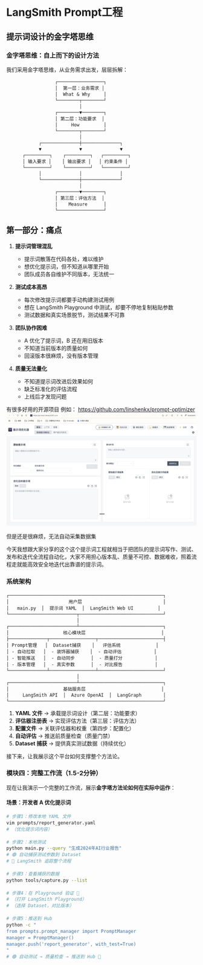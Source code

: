 # LangSmith Prompt工程

## 提示词设计的金字塔思维


### 金字塔思维：自上而下的设计方法

我们采用金字塔思维，从业务需求出发，层层拆解：

```
                  ┌─────────────────┐
                  │  第一层：业务需求 │
                  │  What & Why     │
                  └────────┬────────┘
                           │
                  ┌────────▼────────┐
                  │ 第二层：功能要求  │
                  │     How         │
                  └────────┬────────┘
                           │
            ┌──────────────┼──────────────┐
            ▼              ▼              ▼
      ┌─────────┐    ┌─────────┐   ┌─────────┐
      │ 输入要求 │    │ 输出要求 │   │ 约束条件 │
      └─────────┘    └─────────┘   └─────────┘
            │              │              │
            └──────────────┼──────────────┘
                           │
                  ┌────────▼────────┐
                  │ 第三层：评估方法  │
                  │    Measure      │
                  └─────────────────┘
```


## 第一部分：痛点

1. **提示词管理混乱**
   - 提示词散落在代码各处，难以维护
   - 想优化提示词，但不知道从哪里开始
   - 团队成员各自维护不同版本，无法统一

2. **测试成本高昂**
   - 每次修改提示词都要手动构建测试用例
   - 想在 LangSmith Playground 中测试，却要不停地复制粘贴参数
   - 测试数据和真实场景脱节，测试结果不可靠

3. **团队协作困难**
   - A 优化了提示词，B 还在用旧版本
   - 不知道当前版本的质量如何
   - 回滚版本很麻烦，没有版本管理

4. **质量无法量化**
   - 不知道提示词改进后效果如何
   - 缺乏标准化的评估流程
   - 上线后才发现问题


有很多好用的开源项目 例如：
https://github.com/linshenkx/prompt-optimizer
![image](./image.png)

但是还是很麻烦，无法自动采集数据集


今天我想跟大家分享的这个这个提示词工程就相当于把团队的提示词写作、测试、发布和迭代全流程自动化，大家不用担心版本乱、质量不可控、数据难收，照着流程走就能高效安全地迭代出靠谱的提示词。

### 系统架构
```
┌─────────────────────────────────────────────────────────┐
│                      用户层                              │
│   main.py  │  提示词 YAML  │  LangSmith Web UI         │
└─────────────────────────┬───────────────────────────────┘
                          │
┌─────────────────────────┴───────────────────────────────┐
│                    核心模块层                            │
├──────────────┬─────────────────┬────────────────────────┤
│ Prompt管理   │  Dataset捕获    │   评估系统             │
│ - 自动拉取   │  - 装饰器捕获    │  - 自动评估            │
│ - 智能推送   │  - 自动同步      │  - 质量打分            │
│ - 版本管理   │  - 真实参数      │  - 对比报告            │
└──────────────┴─────────────────┴────────────────────────┘
                          │
┌─────────────────────────┴───────────────────────────────┐
│                    基础服务层                            │
│     LangSmith API  │  Azure OpenAI  │  LangGraph        │
└─────────────────────────────────────────────────────────┘
```

1. **YAML 文件** → 承载提示词设计（第二层：功能要求）
2. **评估器注册表** → 实现评估方法（第三层：评估方法）
3. **配置文件** → 关联评估器和权重（第四步：配置化）
4. **自动评估** → 推送前质量检查（质量门禁）
5. **Dataset 捕获** → 提供真实测试数据（持续优化）

接下来，让我展示这个平台如何支撑整个方法论。

### 模块四：完整工作流（1.5-2分钟）

现在让我演示一个完整的工作流，展示**金字塔方法论如何在实际中运作**：

#### 场景：开发者 A 优化提示词

```bash
# 步骤1：修改本地 YAML 文件
vim prompts/report_generator.yaml
# （优化提示词内容）

# 步骤2：本地测试
python main.py --query "生成2024年AI行业报告"
# 🟢 自动捕获测试参数到 Dataset
# 🔵 LangSmith 追踪整个流程

# 步骤3：查看捕获的数据
python tools/capture.py --list

# 步骤4：在 Playground 验证 🔵
# （打开 LangSmith Playground）
# （选择 Dataset，对比版本）

# 步骤5：推送到 Hub
python -c "
from prompts.prompt_manager import PromptManager
manager = PromptManager()
manager.push('report_generator', with_test=True)
"
# 🟢 自动测试 → 质量检查 → 推送到 Hub 🔵
```
